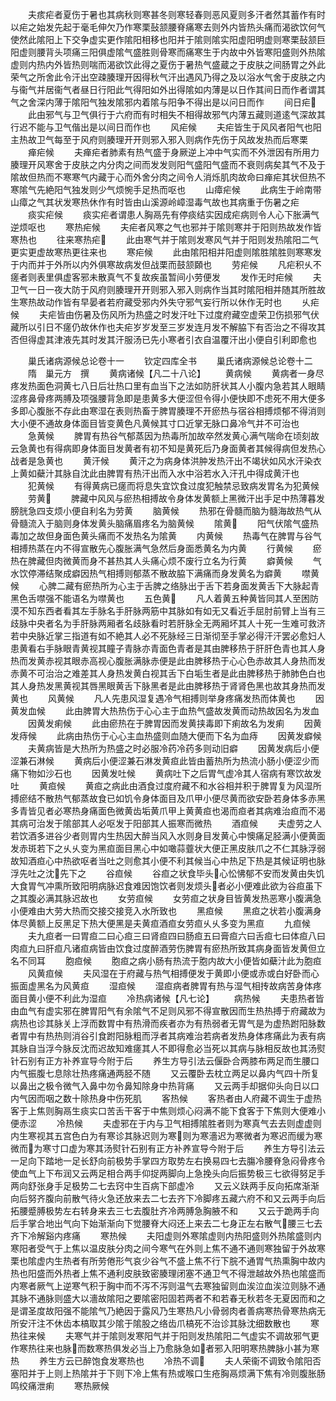 <!-- { "loadSidebar": true } -->
　　夫痎疟者夏伤于暑也其病秋则寒甚冬则寒轻春则恶风夏则多汗者然其蓄作有时以疟之始发先起于毫毛伸欠乃作寒栗鼔颔腰脊痛寒去则外内皆热头痛而渴欲饮何气使然此隂阳上下交争虚实更作隂阳相移也阳并于隂则隂实阳虚阳明虚则寒栗鼔颔巨阳虚则腰背头项痛三阳俱虚隂气盛胜则骨寒而痛寒生于内故中外皆寒阳盛则外热隂虚则内热内外皆热则喘而渴欲饮此得之夏伤于暑热气盛蔵之于皮肤之间肠胃之外此荣气之所舍此令汗出空疎腠理开因得秋气汗出遇风乃得之及以浴水气舍于皮肤之内与衞气并居衞气者昼日行阳此气得阳如外出得隂如内薄是以日作其间日而作者谓其气之舍深内薄于隂阳气独发隂邪内着隂与阳争不得出是以问日而作
　　间日疟
　　此由邪气与卫气俱行于六府而有时相失不相得故邪气内薄五藏则道逺气深故其行迟不能与卫气偕出是以间日而作也
　　风疟候
　　夫疟皆生于风风者阳气也阳主热故卫气每至于风府则腠理开开则邪入邪入则病作先伤于风故发热而后寒栗
　　瘅疟候
　　夫瘅疟者肺素有热气盛于身厥逆上冲中气实而不外泄因有所用力腠理开风寒舍于皮肤之内分肉之间而发发则阳气盛阳气盛而不衰则病矣其气不及于隂故但热而不寒寒气内藏于心而外舍分肉之间令人消烁肌肉故命曰瘅疟其状但热不寒隂气先絶阳气独发则少气烦惋手足热而呕也
　　山瘴疟候
　　此病生于岭南带山瘴之气其状发寒热休作有时皆由山溪源岭嶂湿毒气故也其病重于伤暑之疟
　　痰实疟候
　　痰实疟者谓患人胸鬲先有停痰结实因成疟病则令人心下胀满气逆烦呕也
　　寒热疟候
　　夫疟者风寒之气也邪并于隂则寒并于阳则热故发作皆寒热也
　　往来寒热疟
　　此由寒气并于隂则发寒风气并于阳则发热隂阳二气更实更虚故寒热更往来也
　　寒疟候
　　此由隂阳相并阳虚则隂胜隂胜则寒寒发于内而并于外所以内外俱寒故病发但战栗而鼓颔頥也
　　劳疟候
　　凡疟积乆不瘥者则表里俱虚客邪未散真气不复故疾虽暂间小劳便发
　　发作无时疟候
　　夫卫气一日一夜大防于风府则腠理开开则邪入邪入则病作当其时隂阳相并随其所胜故生寒热故动作皆有早晏者若府藏受邪内外失守邪气妄行所以休作无时也
　　乆疟候
　　夫疟皆由伤暑及伤风所为热盛之时发汗吐下过度府藏空虚荣卫伤损邪气伏藏所以引日不瘥仍故休作也夫疟岁岁发至三岁发连月发不解脇下有否治之不得攻其否但得虚其津液先其时发其汗服汤已先小寒者引衣自温覆汗出小便自引利即愈也


　　巢氏诸病源候总论卷十一
　　钦定四库全书
　　巢氏诸病源候总论卷十二
　　隋　巢元方　撰
　　黄病诸候【凡二十八论】
　　黄病候
　　黄病者一身尽疼发热面色洞黄七八日后壮热口里有血当下之法如防肝状其人小腹内急若其人眼睛涩疼鼻骨疼两膊及项强腰背急即是患黄多大便涩但令得小便快即不虑死不用大便多多即心腹胀不存此由寒湿在表则热畜于脾胃腠理不开瘀热与宿谷相搏烦郁不得消则大小便不通故身体面目皆变黄色凡黄候其寸口近掌无脉口鼻冷气并不可治也
　　急黄候
　　脾胃有热谷气郁蒸因为热毒所加故卒然发黄心满气喘命在顷刻故云急黄也有得病即身体面目发黄者有初不知是黄死后乃身面黄者其候得病但发热心战者是急黄也
　　黄汗候
　　黄汗之为病身体洪肿发热汗出不竭状如风水汗染衣上黄如蘗汁其脉自沈此由脾胃有热汗出而入水中浴若水入汗孔中得成黄汗也
　　犯黄候
　　有得黄病已瘥而将息失宜饮食过度犯触禁忌致病发胃名为犯黄候
　　劳黄
　　脾藏中风风与瘀热相搏故令身体发黄额上黑微汗出手足中热薄暮发膀胱急四支烦小便自利名为劳黄
　　脑黄候
　　热邪在骨髓而脑为髓海故热气从骨髓流入于脑则身体发黄头脑痛眉疼名为脑黄候
　　隂黄
　　阳气伏隂气盛热毒加之故但身面色黄头痛而不发热名为隂黄
　　内黄候
　　热毒气在脾胃与谷气相搏热蒸在内不得宣散先心腹胀满气急然后身面悉黄名为内黄
　　行黄候
　　瘀热在脾藏但肉微黄而身不甚热其人头痛心烦不废行立名为行黄
　　癖黄候
　　气水饮停滞结聚成癖因热气相搏则郁蒸不散故脇下满痛而身发黄名为癖黄
　　噤黄候
　　心脾二藏有瘀热所为心主于舌脾之络脉出于舌下若身面发黄舌下大脉起青黑色舌噤强不能语名为噤黄也
　　五色黄
　　凡人着黄五种黄皆同其人至困防漠不知东西者看其左手脉名手肝脉两筋中其脉如有如无又看近手屈肘前臂上当有三歧脉中央者名为手肝脉两厢者名歧脉看时若肝脉全无两厢坏其人十死一生难可救济若中央脉近掌三指道有如不絶其人必不死脉经三日渐彻至手掌必得汗汗罢必愈妇人患黄看右手脉眼青黄视其瞳子青脉亦青面色青者是其由脾移热于肝肝色青也其人身热而发黄赤视其眼赤高视心腹胀满脉赤便是此由脾移热于心心色赤故其人身热而发赤黄不可治治之难差其人身热发黄白视其舌下白垢生者是此由脾移热于肺肺色白也其人身热发黑黄视其唇黑眼黄舌下脉黑者是此由脾移热于肾肾色黑也故其身热而发黄也
　　风黄候
　　凡人先患风湿复遇冷气相搏则举身疼痛发热而体黄也
　　因黄发血候
　　此由脾胃大热热伤于心心主于血热气盛故发黄而动热故因名为发血
　　因黄发痢候
　　此由瘀热在于脾胃因而发黄挟毒即下痢故名为发痢
　　因黄发痔候
　　此病由热伤于心心主血热盛则血随大便而下名为血痔
　　因黄发癖候
　　夫黄病皆是大热所为热盛之时必服冷药冷药多则动旧癖
　　因黄发病后小便涩兼石淋候
　　黄病后小便涩兼石淋发黄疸此皆由蓄热所为热流小肠小便涩少而痛下物如沙石也
　　因黄发吐候
　　黄病吐下之后胃气虚冷其人宿病有寒饮故发吐
　　黄疸候
　　黄疸之病此由酒食过度府藏不和水谷相并积于脾胃复为风湿所搏瘀结不散热气郁蒸故食已如饥令身体面目及爪甲小便尽黄而欲安卧若身体多赤黑多青皆见者必寒热身痛面色微黄齿垢黄爪甲上黄黄疸也渴而疸者其病难治疸而不渴其病可治发于隂部其人必呕发于阳部其人振寒而微热
　　酒疸候
　　夫虚劳之人若饮酒多进谷少者则胃内生热因大醉当风入水则身目发黄心中懊痛足胫满小便黄面发赤斑若下之乆乆变为黑疸面目黑心中如噉蒜虀状大便正黑皮肤爪之不仁其脉浮弱故知酒疸心中热欲呕者当吐之则愈其小便不利其候当心中热足下热是其候证明也脉浮先吐之沈先下之
　　谷疸候
　　谷疸之状食毕头心忪怫郁不安而发黄由失饥大食胃气冲熏所致阳明病脉迟食难因饱饮者则发烦头者必小便难此欲为谷疸虽下之其腹必满其脉迟故也
　　女劳疸候
　　女劳疸之状身目皆黄发热恶寒小腹满急小便难由大劳大热而交接交接竞入水所致也
　　黑疸候
　　黑疸之状若小腹满身体尽黄额上反黑足下热大便黑是夫黄疸酒疸女劳疸乆乆多变为黑疸
　　九疸候
　　夫九疸者一曰胃疸二曰心疸三曰肾疸四曰肠疸五曰膏疸六曰舌疸七曰体疸八曰肉疸九曰肝疸凡诸疸病皆由饮食过度醉酒劳伤脾胃有瘀热所致其病身面皆发黄但立名不同耳
　　胞疸候
　　胞疸之病小肠有热流于胞内故大小便皆如蘗汁此为胞疸
　　风黄疸候
　　夫风湿在于府藏与热气相搏便发于黄即小便或赤或白好卧而心振面虚黑名为风黄疸
　　湿疸候
　　湿疸病者脾胃有热与湿气相抟故病苦身体疼面目黄小便不利此为湿疸
　　冷热病诸候【凡七论】
　　病热候
　　夫患热者皆由血气有虚实邪在脾胃阳气有余隂气不足则风邪不得宣散因而生热热搏于府藏故为病热也诊其脉关上浮而数胃中有热滑而疾者亦为有热弱者无胃气是为虚热跗阳脉数者胃中有热热则消谷引食跗阳脉粗而浮者其病难治若病者发热身体疼痛此为表有病其脉自当浮今脉反沈而迟故知难瘥其人不即得愈必当死以其病与脉相反故也其汤熨针石别有正方补养宣导今附于后
　　养生方导引法云偃卧合两膝布两足而生腰口内气振腹七息除壮热疼痛通两胫不随
　　又云覆卧去枕立两足以鼻内气四十所复以鼻出之极令微气入鼻中勿令鼻知除身中热背痛
　　又云两手却据仰头向日以口内气因而咽之数十除热身中伤死肌
　　客热候
　　客热者由人府藏不调生于虚热客于上焦则胸鬲生痰实口苦舌干客于中焦则烦心闷满不能下食客于下焦则大便难小便赤涩
　　冷热候
　　夫虚邪在于内与卫气相搏隂胜者则为寒真气去去则虚虚则内生寒视其五宫色白为有寒诊其脉迟则为寒则为寒濇迟为寒微者为寒迟而缓为寒微而为寒寸口虚为寒其汤熨针石别有正方补养宣导今附于后
　　养生方导引法云一足向下踏地一足长舒向前极势手掌四方取势左右换易四七去膓冷腰脊急闷骨疼令使血气上下布润又云两足相合两手仰捉两脚向上急挽头向后振势极三七欲得努足手两向舒张身手足极势二七去窍中生百病下部虚冷
　　又云义趺两手反向拓席渐渐向后努齐腹向前散气待火急还放来去二七去齐下冷脚疼五藏六府不和又云两手向后拓腰蹙膊极势左右转身来去三七去腹肚齐冷两膊急胸腋不和
　　又云于跪两手向后手掌合地出气向下始渐渐向下觉腰脊大闷还上来去二七身正左右散气腰三七去齐下冷解谿内疼痛
　　寒热候
　　夫阳虚则外寒隂虚则内热阳盛则外热隂盛则内寒阳者受气于上焦以温皮肤分肉之间今寒气在外则上焦不通不通则寒独留于外故寒栗也隂虚内生热者有所劳倦形气哀少谷气不盛上焦不行下脘不通胃气热熏胸中故内热也阳盛而外热者上焦不通利皮肤致密腠理闭塞不通卫气不得泄越故外热也隂盛而内寒者厥气上逆寒气积于胸中而不泻不泻则温气去寒独留则血涘泣血涘泣则脉不通其脉不通脉则盛大以濇故隂阳之要隂密阳固若两者不和若春无秋若冬无夏因而和之是谓圣度故阳强不能隂气乃絶因于露风乃生寒热凡小骨弱肉者善病寒热骨寒热病无所安汗注不休齿本槁取其少隂于隂股之络齿爪槁死不治诊其脉沈细数散也
　　寒热往来候
　　夫寒气并于隂则发寒阳气并于阳则发热隂阳二气虚实不调故邪气更作寒热往来也脉而数寒热俱发必当上乃愈脉急如者邪入阳明寒热脾脉小甚为寒热
　　养生方云已醉饱食发寒热也
　　冷热不调
　　夫人荣衞不调致令隂阳否塞阳并于上则上热隂并于下则下冷上焦有热或喉口生疮胸鬲烦满下焦有冷则腹胀肠鸣绞痛泄痢
　　寒热厥候
